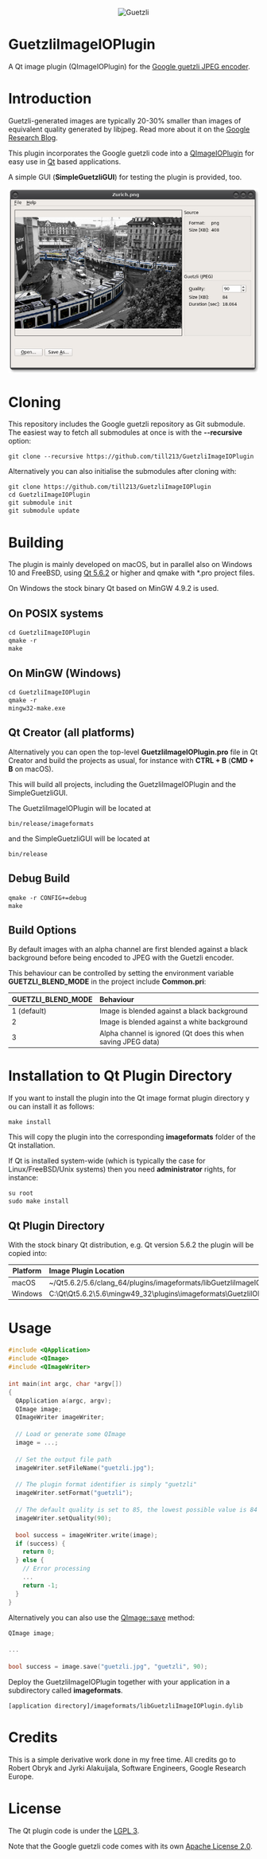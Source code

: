 <p align="center"><img src="https://cloud.githubusercontent.com/assets/203457/24553916/1f3f88b6-162c-11e7-990a-731b2560f15c.png" alt="Guetzli" width="64"></p>

# GuetzliImageIOPlugin

A Qt image plugin (QImageIOPlugin) for the [Google guetzli JPEG encoder](https://github.com/google/guetzli).

# Introduction

Guetzli-generated images are typically 20-30% smaller than images of equivalent quality generated by libjpeg.
Read more about it on the [Google Research Blog](https://research.googleblog.com/2017/03/announcing-guetzli-new-open-source-jpeg.html?m=1).

This plugin incorporates the Google guetzli code into a [QImageIOPlugin](http://doc.qt.io/qt-5/qimageioplugin.html)
for easy use in [Qt](https://www.qt.io/) based applications.

A simple GUI (__SimpleGuetzliGUI__) for testing the plugin is provided, too.

![Simple GuetzliGUI](https://github.com/till213/GuetzliImageIOPlugin/raw/master/doc/img/simpleguetzligui.png "Simple GuetzliGUI on FreeBSD")

# Cloning

This repository includes the Google guetzli repository as Git submodule. The easiest way to fetch all submodules
at once is with the __--recursive__ option:

```
git clone --recursive https://github.com/till213/GuetzliImageIOPlugin
```

Alternatively you can also initialise the submodules after cloning with:

```
git clone https://github.com/till213/GuetzliImageIOPlugin
cd GuetzliImageIOPlugin
git submodule init
git submodule update
```

# Building

The plugin is mainly developed on macOS, but in parallel also on Windows 10 and FreeBSD, using
[Qt 5.6.2](https://www.qt.io/download/) or higher and qmake with *.pro project files.

On Windows the stock binary Qt based on MinGW 4.9.2 is used.

## On POSIX systems

```
cd GuetzliImageIOPlugin
qmake -r
make
```

## On MinGW (Windows)

```
cd GuetzliImageIOPlugin
qmake -r
mingw32-make.exe
```

## Qt Creator (all platforms)

Alternatively you can open the top-level __GuetzliImageIOPlugin.pro__ file in Qt Creator
and build the projects as usual, for instance with __CTRL + B__ (__CMD + B__ on macOS).

This will build all projects, including the GuetzliImageIOPlugin and the SimpleGuetzliGUI.

The GuetzliImageIOPlugin will be located at

```
bin/release/imageformats
```

and the SimpleGuetzliGUI will be located at

```
bin/release
```

## Debug Build

```
qmake -r CONFIG+=debug
make
```

## Build Options

By default images with an alpha channel are first blended against a black
background before being encoded to JPEG with the Guetzli encoder.

This behaviour can be controlled by setting the environment variable
__GUETZLI_BLEND_MODE__ in the project include __Common.pri__:

GUETZLI_BLEND_MODE | Behaviour |
----------- | :-------------------- |
1 (default) | Image is blended against a black background
2           | Image is blended against a white background
3           | Alpha channel is ignored (Qt does this when saving JPEG data)

# Installation to Qt Plugin Directory

If you want to install the plugin into the Qt image format plugin directory y ou can install it as follows:

```
make install
```

This will copy the plugin into the corresponding __imageformats__ folder of the Qt installation.

If Qt is installed system-wide (which is typically the case for Linux/FreeBSD/Unix systems) then
you need __administrator__ rights, for instance:

```
su root
sudo make install
```

## Qt Plugin Directory

With the stock binary Qt distribution, e.g. Qt version 5.6.2 the plugin will be copied into:

Platform    | Image Plugin Location |
----------- | :-------------------- |
macOS       | ~/Qt5.6.2/5.6/clang_64/plugins/imageformats/libGuetzliImageIOPlugin.dylib
Windows     | C:\Qt\Qt5.6.2\5.6\mingw49_32\plugins\imageformats\GuetzliIOPlugin.dll

# Usage

```C++
#include <QApplication>
#include <QImage>
#include <QImageWriter>

int main(int argc, char *argv[])
{
  QApplication a(argc, argv);
  QImage image;
  QImageWriter imageWriter;

  // Load or generate some QImage
  image = ...;

  // Set the output file path
  imageWriter.setFileName("guetzli.jpg");

  // The plugin format identifier is simply "guetzli"
  imageWriter.setFormat("guetzli");

  // The default quality is set to 85, the lowest possible value is 84
  imageWriter.setQuality(90);

  bool success = imageWriter.write(image);
  if (success) {
    return 0;
  } else {
    // Error processing
    ...
    return -1;
  }
}
```

Alternatively you can also use the [QImage::save](http://doc.qt.io/qt-5/qimage.html#save) method:

```C++
QImage image;

...

bool success = image.save("guetzli.jpg", "guetzli", 90);
```

Deploy the GuetzliImageIOPlugin together with your application in a subdirectory called __imageformats__.

```
[application directory]/imageformats/libGuetzliImageIOPlugin.dylib
```

# Credits

This is a simple derivative work done in my free time. All credits go to Robert Obryk and Jyrki Alakuijala, Software Engineers, Google Research Europe.

# License

The Qt plugin code is under the [LGPL 3](LICENSE).

Note that the Google guetzli code comes with its own [Apache License 2.0](https://github.com/google/guetzli/blob/master/LICENSE).



